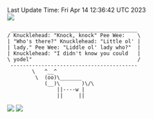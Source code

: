 Last Update Time: 
Fri Apr 14 12:36:42 UTC 2023
<br>![](https://img.shields.io/badge/%E5%A4%A7%E5%AE%B6-%E5%AE%89%E5%AE%89-green)<br>
```
 _________________________________________
/ Knucklehead: "Knock, knock" Pee Wee:    \
| "Who's there?" Knucklehead: "Little ol' |
| lady." Pee Wee: "Liddle ol' lady who?"  |
| Knucklehead: "I didn't know you could   |
\ yodel"                                  /
 -----------------------------------------
        \   ^__^
         \  (oo)\_______
            (__)\       )\/\
                ||----w |
                ||     ||
```
![](https://github-readme-stats.vercel.app/api?username=chenlitw)
![](https://github-readme-stats.vercel.app/api/top-langs/?username=chenlitw)
